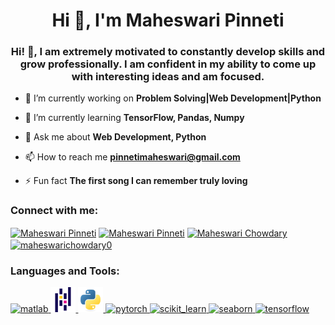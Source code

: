 <h1 align="center">Hi 👋, I'm Maheswari Pinneti</h1>
<h3 align="center">Hi! 👋, I am extremely motivated to constantly develop skills and grow professionally. I am confident in my ability to come up with interesting ideas and am focused.
</h3>

- 🔭 I’m currently working on **Problem Solving|Web Development|Python**

- 🌱 I’m currently learning **TensorFlow, Pandas, Numpy**

- 💬 Ask me about **Web Development, Python**

- 📫 How to reach me **pinnetimaheswari@gmail.com**

- ⚡ Fun fact **The first song I can remember truly loving**

<h3 align="left">Connect with me:</h3>
<p align="left">
<a href="www.linkedin.com/in/maheswari-pinneti-03513b259" target="blank"><img align="center" src="https://raw.githubusercontent.com/rahuldkjain/github-profile-readme-generator/master/src/images/icons/Social/linked-in-alt.svg" alt="Maheswari Pinneti" height="30" width="40" /></a>
<a href="https://www.kaggle.com/maheswaripinneti" target="blank"><img align="center" src="https://raw.githubusercontent.com/rahuldkjain/github-profile-readme-generator/master/src/images/icons/Social/kaggle.svg" alt="Maheswari Pinneti" height="30" width="40" /></a>
<a href="https://www.facebook.com/share/Zv2i6kqfWwym3db5/?mibextid=qi2Omg" target="blank"><img align="center" src="https://raw.githubusercontent.com/rahuldkjain/github-profile-readme-generator/master/src/images/icons/Social/facebook.svg" alt="Maheswari Chowdary" height="30" width="40" /></a>
<a href="https://www.instagram.com/maheswarichowdary0?igsh=anUzdDR2bWk1eDAz" target="blank"><img align="center" src="https://raw.githubusercontent.com/rahuldkjain/github-profile-readme-generator/master/src/images/icons/Social/instagram.svg" alt="maheswarichowdary0" height="30" width="40" /></a>


<h3 align="left">Languages and Tools:</h3>
<p align="left"> <a href="https://www.mathworks.com/" target="_blank" rel="noreferrer"> <img src="https://upload.wikimedia.org/wikipedia/commons/2/21/Matlab_Logo.png" alt="matlab" width="40" height="40"/> </a> <a href="https://pandas.pydata.org/" target="_blank" rel="noreferrer"> <img src="https://raw.githubusercontent.com/devicons/devicon/2ae2a900d2f041da66e950e4d48052658d850630/icons/pandas/pandas-original.svg" alt="pandas" width="40" height="40"/> </a> <a href="https://www.python.org" target="_blank" rel="noreferrer"> <img src="https://raw.githubusercontent.com/devicons/devicon/master/icons/python/python-original.svg" alt="python" width="40" height="40"/> </a> <a href="https://pytorch.org/" target="_blank" rel="noreferrer"> <img src="https://www.vectorlogo.zone/logos/pytorch/pytorch-icon.svg" alt="pytorch" width="40" height="40"/> </a> <a href="https://scikit-learn.org/" target="_blank" rel="noreferrer"> <img src="https://upload.wikimedia.org/wikipedia/commons/0/05/Scikit_learn_logo_small.svg" alt="scikit_learn" width="40" height="40"/> </a> <a href="https://seaborn.pydata.org/" target="_blank" rel="noreferrer"> <img src="https://seaborn.pydata.org/_images/logo-mark-lightbg.svg" alt="seaborn" width="40" height="40"/> </a> <a href="https://www.tensorflow.org" target="_blank" rel="noreferrer"> <img src="https://www.vectorlogo.zone/logos/tensorflow/tensorflow-icon.svg" alt="tensorflow" width="40" height="40"/> </a> </p>

